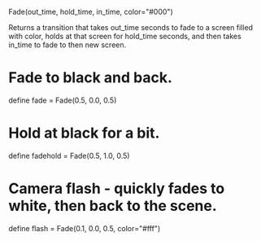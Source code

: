 Fade(out_time, hold_time, in_time, color="#000")

Returns a transition that takes out_time seconds to fade to a screen filled with color, holds at that screen for hold_time seconds, and then takes in_time to fade to then new screen.

# Fade to black and back.
define fade = Fade(0.5, 0.0, 0.5)

# Hold at black for a bit.
define fadehold = Fade(0.5, 1.0, 0.5)

# Camera flash - quickly fades to white, then back to the scene.
define flash = Fade(0.1, 0.0, 0.5, color="#fff")
